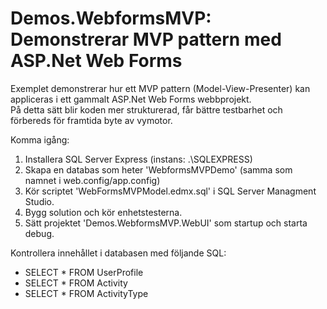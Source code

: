 # Demos.WebformsMVP: Demonstrerar MVP pattern med ASP.Net Web Forms

Exemplet demonstrerar hur ett MVP pattern (Model-View-Presenter) kan appliceras i ett gammalt ASP.Net Web Forms webbprojekt.  
På detta sätt blir koden mer strukturerad, får bättre testbarhet och förbereds för framtida byte av vymotor.

Komma igång:  
1. Installera SQL Server Express (instans: .\SQLEXPRESS)  
2. Skapa en databas som heter 'WebformsMVPDemo' (samma som namnet i web.config/app.config)  
3. Kör scriptet 'WebFormsMVPModel.edmx.sql' i SQL Server Managment Studio.  
4. Bygg solution och kör enhetstesterna.  
4. Sätt projektet 'Demos.WebformsMVP.WebUI' som startup och starta debug.  


Kontrollera innehållet i databasen med följande SQL:  
* SELECT * FROM UserProfile  
* SELECT * FROM Activity  
* SELECT * FROM ActivityType  

